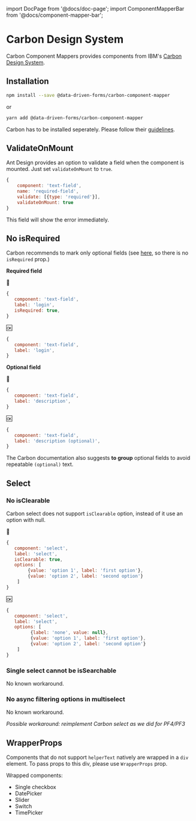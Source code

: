 import DocPage from '@docs/doc-page';
import ComponentMapperBar from '@docs/component-mapper-bar';

<DocPage>

# Carbon Design System

<ComponentMapperBar prefix="carbon" href="https://www.carbondesignsystem.com/" />

Carbon Component Mappers provides components from IBM's [Carbon Design System](https://www.carbondesignsystem.com/).

## Installation

```bash
npm install --save @data-driven-forms/carbon-component-mapper
```
or
```bash
yarn add @data-driven-forms/carbon-component-mapper
```

Carbon has to be installed seperately. Please follow their [guidelines](https://www.carbondesignsystem.com/developing/frameworks/react#install).

## ValidateOnMount

Ant Design provides an option to validate a field when the component is mounted. Just set `validateOnMount` to `true`.

```jsx
{
    component: 'text-field',
    name: 'required-field',
    validate: [{type: 'required'}],
    validateOnMount: true
}
```

This field will show the error immediately.

## No isRequired

Carbon recommends to mark only optional fields (see [here](https://www.carbondesignsystem.com/patterns/forms-pattern#building-a-form), so there is no `isRequired` prop.)

**Required field**

🛑

```jsx
{
   component: 'text-field',
   label: 'login',
   isRequired: true,
}
```

🆗

```jsx
{
   component: 'text-field',
   label: 'login',
}
```

**Optional field**

🛑

```jsx
{
   component: 'text-field',
   label: 'description',
}
```

🆗

```jsx
{
   component: 'text-field',
   label: 'description (optional)',
}
```

The Carbon documentation also suggests **to group** optional fields to avoid repeatable `(optional)` text.

## Select

### No isClearable

Carbon select does not support `isClearable` option, instead of it use an option with null.

🛑

```jsx
{
   component: 'select',
   label: 'select',
   isClearable: true,
   options: [
        {value: 'option 1', label: 'first option'},
        {value: 'option 2', label: 'second option'}
    ]
}
```

🆗

```jsx
{
   component: 'select',
   label: 'select',
   options: [
         {label: 'none', value: null},
         {value: 'option 1', label: 'first option'},
         {value: 'option 2', label: 'second option'}
    ]
}
```

### Single select cannot be isSearchable

No known workaround.

### No async filtering options in multiselect

No known workaround.

_Possible workaround: reimplement Carbon select as we did for PF4/PF3_

## WrapperProps

Components that do not support `helperText` natively are wrapped in a `div` element. To pass props to this div, please use `WrapperProps` prop.

Wrapped components:

- Single checkbox
- DatePicker
- Slider
- Switch
- TimePicker

</DocPage>
